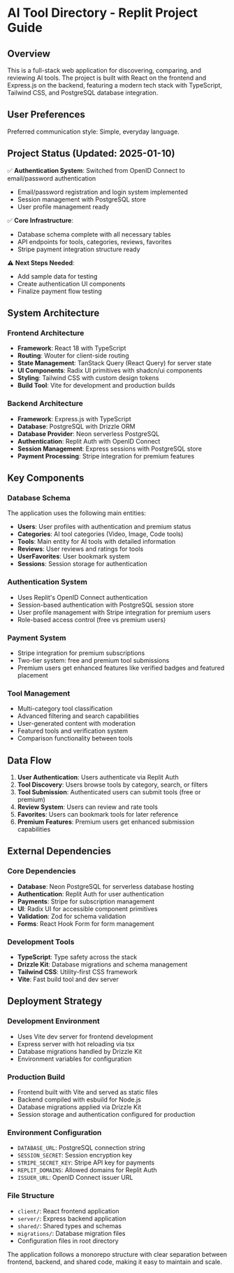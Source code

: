 # AI Tool Directory - Replit Project Guide

## Overview

This is a full-stack web application for discovering, comparing, and reviewing AI tools. The project is built with React on the frontend and Express.js on the backend, featuring a modern tech stack with TypeScript, Tailwind CSS, and PostgreSQL database integration.

## User Preferences

Preferred communication style: Simple, everyday language.

## Project Status (Updated: 2025-01-10)

✅ **Authentication System**: Switched from OpenID Connect to email/password authentication
- Email/password registration and login system implemented
- Session management with PostgreSQL store
- User profile management ready

✅ **Core Infrastructure**: 
- Database schema complete with all necessary tables
- API endpoints for tools, categories, reviews, favorites
- Stripe payment integration structure ready

⚠️ **Next Steps Needed**:
- Add sample data for testing
- Create authentication UI components
- Finalize payment flow testing

## System Architecture

### Frontend Architecture
- **Framework**: React 18 with TypeScript
- **Routing**: Wouter for client-side routing
- **State Management**: TanStack Query (React Query) for server state
- **UI Components**: Radix UI primitives with shadcn/ui components
- **Styling**: Tailwind CSS with custom design tokens
- **Build Tool**: Vite for development and production builds

### Backend Architecture
- **Framework**: Express.js with TypeScript
- **Database**: PostgreSQL with Drizzle ORM
- **Database Provider**: Neon serverless PostgreSQL
- **Authentication**: Replit Auth with OpenID Connect
- **Session Management**: Express sessions with PostgreSQL store
- **Payment Processing**: Stripe integration for premium features

## Key Components

### Database Schema
The application uses the following main entities:
- **Users**: User profiles with authentication and premium status
- **Categories**: AI tool categories (Video, Image, Code tools)
- **Tools**: Main entity for AI tools with detailed information
- **Reviews**: User reviews and ratings for tools
- **UserFavorites**: User bookmark system
- **Sessions**: Session storage for authentication

### Authentication System
- Uses Replit's OpenID Connect authentication
- Session-based authentication with PostgreSQL session store
- User profile management with Stripe integration for premium users
- Role-based access control (free vs premium users)

### Payment System
- Stripe integration for premium subscriptions
- Two-tier system: free and premium tool submissions
- Premium users get enhanced features like verified badges and featured placement

### Tool Management
- Multi-category tool classification
- Advanced filtering and search capabilities
- User-generated content with moderation
- Featured tools and verification system
- Comparison functionality between tools

## Data Flow

1. **User Authentication**: Users authenticate via Replit Auth
2. **Tool Discovery**: Users browse tools by category, search, or filters
3. **Tool Submission**: Authenticated users can submit tools (free or premium)
4. **Review System**: Users can review and rate tools
5. **Favorites**: Users can bookmark tools for later reference
6. **Premium Features**: Premium users get enhanced submission capabilities

## External Dependencies

### Core Dependencies
- **Database**: Neon PostgreSQL for serverless database hosting
- **Authentication**: Replit Auth for user authentication
- **Payments**: Stripe for subscription management
- **UI**: Radix UI for accessible component primitives
- **Validation**: Zod for schema validation
- **Forms**: React Hook Form for form management

### Development Tools
- **TypeScript**: Type safety across the stack
- **Drizzle Kit**: Database migrations and schema management
- **Tailwind CSS**: Utility-first CSS framework
- **Vite**: Fast build tool and dev server

## Deployment Strategy

### Development Environment
- Uses Vite dev server for frontend development
- Express server with hot reloading via tsx
- Database migrations handled by Drizzle Kit
- Environment variables for configuration

### Production Build
- Frontend built with Vite and served as static files
- Backend compiled with esbuild for Node.js
- Database migrations applied via Drizzle Kit
- Session storage and authentication configured for production

### Environment Configuration
- `DATABASE_URL`: PostgreSQL connection string
- `SESSION_SECRET`: Session encryption key
- `STRIPE_SECRET_KEY`: Stripe API key for payments
- `REPLIT_DOMAINS`: Allowed domains for Replit Auth
- `ISSUER_URL`: OpenID Connect issuer URL

### File Structure
- `client/`: React frontend application
- `server/`: Express backend application
- `shared/`: Shared types and schemas
- `migrations/`: Database migration files
- Configuration files in root directory

The application follows a monorepo structure with clear separation between frontend, backend, and shared code, making it easy to maintain and scale.
